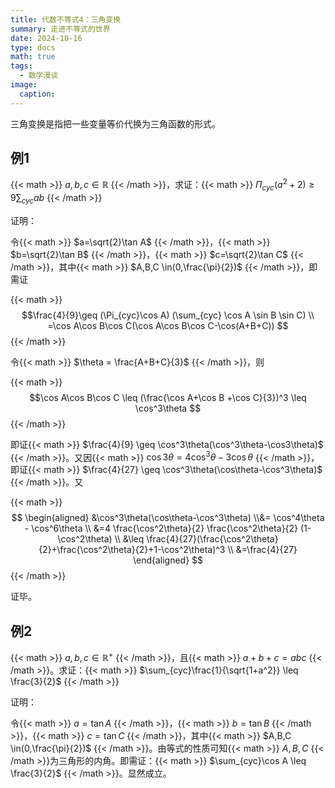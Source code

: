 ```yaml
---
title: 代数不等式4：三角变换
summary: 走进不等式的世界
date: 2024-10-16
type: docs
math: true
tags:
  - 数学漫谈
image:
  caption: 
---
```


三角变换是指把一些变量等价代换为三角函数的形式。

## 例1

{{< math >}} $a,b,c\in \mathbb{R}$ {{< /math >}}，求证：{{< math >}} $\Pi_{cyc}(a^2+2) \geq 9 \sum_{cyc}ab$ {{< /math >}}

证明：

令{{< math >}} $a=\sqrt{2}\tan A$ {{< /math >}}，{{< math >}} $b=\sqrt{2}\tan B$ {{< /math >}}，{{< math >}} $c=\sqrt{2}\tan C$ {{< /math >}}，其中{{< math >}} $A,B,C \in(0,\frac{\pi}{2})$ {{< /math >}}，即需证

{{< math >}} $$\frac{4}{9}\geq (\Pi_{cyc}\cos A)  (\sum_{cyc} \cos A \sin B \sin C) \\ =\cos A\cos B\cos C(\cos A\cos B\cos C-\cos(A+B+C)) $$ {{< /math >}}

令{{< math >}} $\theta = \frac{A+B+C}{3}$ {{< /math >}}，则

{{< math >}} $$\cos A\cos B\cos C \leq (\frac{\cos A+\cos B +\cos C}{3})^3 \leq \cos^3\theta $$ {{< /math >}}

即证{{< math >}} $\frac{4}{9} \geq \cos^3\theta(\cos^3\theta-\cos3\theta)$ {{< /math >}}。又因{{< math >}} $\cos 3\theta = 4\cos ^3\theta -3 \cos\theta$ {{< /math >}}，即证{{< math >}} $\frac{4}{27} \geq \cos^3\theta(\cos\theta-\cos^3\theta)$ {{< /math >}}。又

{{< math >}}
$$
\begin{aligned}
  &\cos^3\theta(\cos\theta-\cos^3\theta) \\&= \cos^4\theta - \cos^6\theta \\ &=4 \frac{\cos^2\theta}{2} \frac{\cos^2\theta}{2} (1-\cos^2\theta) \\ &\leq \frac{4}{27}(\frac{\cos^2\theta}{2}+\frac{\cos^2\theta}{2}+1-\cos^2\theta)^3 \\ &=\frac{4}{27} 
\end{aligned}
$$
{{< /math >}}

证毕。

## 例2

{{< math >}} $a,b,c\in \mathbb{R}^{+}$ {{< /math >}}，且{{< math >}} $a+b+c=abc$ {{< /math >}}。求证：{{< math >}} $\sum_{cyc}\frac{1}{\sqrt{1+a^2}} \leq \frac{3}{2}$ {{< /math >}}

证明：

令{{< math >}} $a=\tan A$ {{< /math >}}，{{< math >}} $b=\tan B$ {{< /math >}}，{{< math >}} $c=\tan C$ {{< /math >}}，其中{{< math >}} $A,B,C \in(0,\frac{\pi}{2})$ {{< /math >}}。由等式的性质可知{{< math >}} $A,B,C$ {{< /math >}}为三角形的内角。即需证：{{< math >}} $\sum_{cyc}\cos A \leq \frac{3}{2}$ {{< /math >}}。显然成立。
